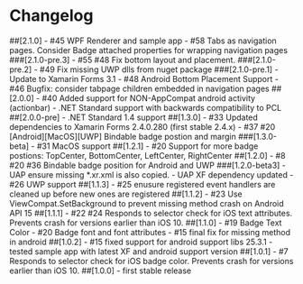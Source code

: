 # Changelog
##[2.1.0]
      - #45 WPF Renderer and sample app
      - #58 Tabs as navigation pages. Consider Badge attached properties for wrapping navigation pages
###[2.1.0-pre.3]
      - #55 #48 Fix bottom layout and placement.
###[2.1.0-pre.2]
      - #49 Fix missing UWP dlls from nuget package
###[2.1.0-pre.1]
      - Update to Xamarin Forms 3.1 
      - #48 Android Bottom Placement Support
      - #46 Bugfix: consider tabpage children embedded in navigation pages
##[2.0.0]
      - #40 Added support for NON-AppCompat android activity (actionbar)
      - .NET Standard support with backwards compatibility to PCL
##[2.0.0-pre]
      - .NET Standard 1.4 support
##[1.3.0]
      - #33 Updated dependencies to Xamarin Forms 2.4.0.280 (first stable 2.4.x)
      - #37 #20 [Android][MacOS][UWP] Bindable badge postion and margin
###[1.3.0-beta]
      - #31 MacOS support
##[1.2.1]
      - #20 Support for more badge postions: TopCenter, BottomCenter, LeftCenter, RightCenter
##[1.2.0]
      - #8 #20 #36 Bindable badge position for Android and UWP
###[1.2.0-beta3]
      - UAP ensure missing *.xr.xml is also copied.
      - UAP XF dependency updated
      - #26 UWP support
##[1.1.3]
      - #25 enusure registered event handlers are cleaned up before new ones are registered
##[1.1.2]
      - #23 Use ViewCompat.SetBackground to prevent missing method crash on Android API 15
##[1.1.1]
      - #22 #24 Responds to selector check for iOS text attributes. Prevents crash for versions earlier than iOS 10.
##[1.1.0]
      - #19 Badge Text Color
      - #20 Badge font and font attributes
      - #15 final fix for missing method in android
##[1.0.2]
      - #15 fixed support for android support libs 25.3.1
      - tested sample app with latest XF and android support version
##[1.0.1]
      - #7 Responds to selector check for iOS badge color. Prevents crash for versions earlier than iOS 10.
##[1.0.0]
      - first stable release